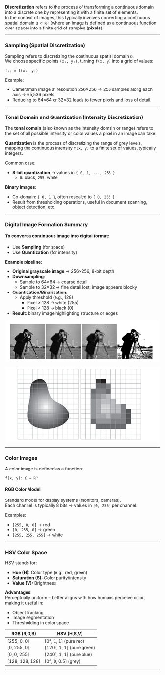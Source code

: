 **Discretization** refers to the process of transforming a continuous domain into a discrete one by representing it with a finite set of elements.  
In the context of images, this typically involves converting a continuous spatial domain `Ω ⊂ ℝ²` (where an image is defined as a continuous function over space) into a finite grid of samples (**pixels**).

---

### Sampling (Spatial Discretization)

Sampling refers to discretizing the continuous spatial domain `Ω`.  
We choose specific points `(xᵢ, yⱼ)`, turning `f(x, y)` into a grid of values:

```
fᵢⱼ = f(xᵢ, yⱼ)
```

Example:

- Cameraman image at resolution 256×256 → 256 samples along each axis → 65,536 pixels.
- Reducing to 64×64 or 32×32 leads to fewer pixels and loss of detail.

---

### Tonal Domain and Quantization (Intensity Discretization)

The **tonal domain** (also known as the intensity domain or range) refers to the set of all possible intensity or color values a pixel in an image can take.

**Quantization** is the process of discretizing the range of grey levels, mapping the continuous intensity `f(x, y)` to a finite set of values, typically integers.

Common case:

- **8-bit quantization** → values in `{ 0, 1, ..., 255 }`
  - `0`: black, `255`: white

**Binary images**:

- Co-domain: `{ 0, 1 }`, often rescaled to `{ 0, 255 }`
- Result from thresholding operations, useful in document scanning, object detection, etc.

---

### Digital Image Formation Summary

#### To convert a continuous image into digital format:
- Use **Sampling** (for space)
- Use **Quantization** (for intensity)

**Example pipeline:**

- **Original grayscale image** → 256×256, 8-bit depth
- **Downsampling**:
  - Sample to 64×64 → coarse detail
  - Sample to 32×32 → fine detail lost; image appears blocky
- **Quantization/Binarization**:
  - Apply threshold (e.g., 128)
    - Pixel ≥ 128 → white (255)
    - Pixel < 128 → black (0)
- **Result**: binary image highlighting structure or edges

![alt text](/images/image-1.png)

![alt text](/images/samplingandquantization.png)

---

### Color Images

A color image is defined as a function:

```
f(x, y): Ω → ℝ³
```

#### RGB Color Model

Standard model for display systems (monitors, cameras).  
Each channel is typically 8 bits → values in `[0, 255]` per channel.

Examples:

- `[255, 0, 0]` → red
- `[0, 255, 0]` → green
- `[255, 255, 255]` → white

---

### HSV Color Space

HSV stands for:

- **Hue (H):** Color type (e.g., red, green)
- **Saturation (S):** Color purity/intensity
- **Value (V):** Brightness

**Advantages**:  
Perceptually uniform – better aligns with how humans perceive color, making it useful in:

- Object tracking
- Image segmentation
- Thresholding in color space

| RGB (R,G,B)     | HSV (H,S,V)               |
| --------------- | ------------------------- |
| [255, 0, 0]     | [0°, 1, 1] (pure red)     |
| [0, 255, 0]     | [120°, 1, 1] (pure green) |
| [0, 0, 255]     | [240°, 1, 1] (pure blue)  |
| [128, 128, 128] | [0°, 0, 0.5] (grey)       |

---
